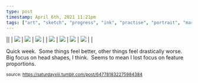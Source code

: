 ```yaml
---
type: post
timestamp: April 6th, 2021 11:21pm
tags: ["art", "sketch", "progress", "ink", "practise", "portrait", "marker"]
---
```


||  | <img src="https://saturdayxiii.github.io/media/647781832275984384_1.jpg"/> | <img src="https://saturdayxiii.github.io/media/647781832275984384_2.jpg"/> | <img src="https://saturdayxiii.github.io/media/647781832275984384_3.jpg"/> |
| <img src="https://saturdayxiii.github.io/media/647781832275984384_4.jpg"/> | <img src="https://saturdayxiii.github.io/media/647781832275984384_5.jpg"/> | <img src="https://saturdayxiii.github.io/media/647781832275984384_6.jpg"/> |
 <img src="https://saturdayxiii.github.io/media/647781832275984384_7.jpg"/> |  |

Quick week.  Some things feel better, other things feel drastically worse.  Big focus on head shapes, I think.  Seems to mean I lost focus on feature proportions.<br/>
 
  
<small>source: https://saturdayxiii.tumblr.com/post/647781832275984384</small>